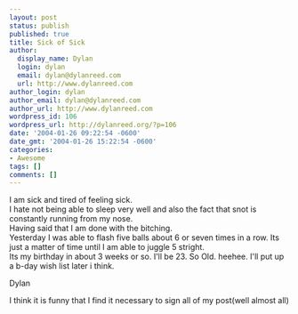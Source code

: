 ```yaml
---
layout: post
status: publish
published: true
title: Sick of Sick
author:
  display_name: Dylan
  login: dylan
  email: dylan@dylanreed.com
  url: http://www.dylanreed.com
author_login: dylan
author_email: dylan@dylanreed.com
author_url: http://www.dylanreed.com
wordpress_id: 106
wordpress_url: http://dylanreed.org/?p=106
date: '2004-01-26 09:22:54 -0600'
date_gmt: '2004-01-26 15:22:54 -0600'
categories:
- Awesome
tags: []
comments: []
---
```

<p>I am sick and tired of feeling sick.<br />
I hate not being able to sleep very well and also the fact that snot is constantly running from my nose.<br />
Having said that I am done with the bitching.<br />
Yesterday I was able to flash five balls about 6 or seven times in a row. Its just a matter of time until I am able to juggle 5 stright.<br />
Its my birthday in about 3 weeks or so. I'll be 23. So Old. heehee. I'll put up a b-day wish list later i think. </p>
<p>Dylan</p>
<p>I think it is funny that I find it necessary to sign all of my post(well almost all)</p>
